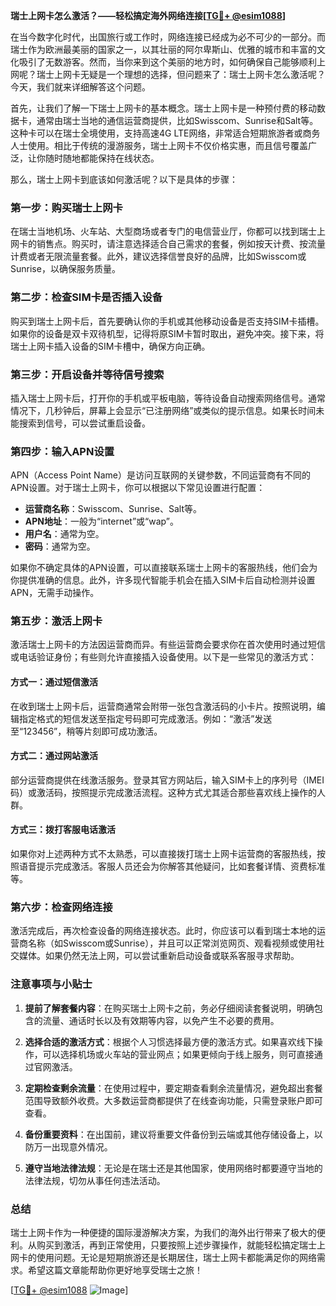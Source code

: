 **瑞士上网卡怎么激活？——轻松搞定海外网络连接[[TG💪+ @esim1088](https://t.me/s/esim1088)]**

在当今数字化时代，出国旅行或工作时，网络连接已经成为必不可少的一部分。而瑞士作为欧洲最美丽的国家之一，以其壮丽的阿尔卑斯山、优雅的城市和丰富的文化吸引了无数游客。然而，当你来到这个美丽的地方时，如何确保自己能够顺利上网呢？瑞士上网卡无疑是一个理想的选择，但问题来了：瑞士上网卡怎么激活呢？今天，我们就来详细解答这个问题。

首先，让我们了解一下瑞士上网卡的基本概念。瑞士上网卡是一种预付费的移动数据卡，通常由瑞士当地的通信运营商提供，比如Swisscom、Sunrise和Salt等。这种卡可以在瑞士全境使用，支持高速4G LTE网络，非常适合短期旅游者或商务人士使用。相比于传统的漫游服务，瑞士上网卡不仅价格实惠，而且信号覆盖广泛，让你随时随地都能保持在线状态。

那么，瑞士上网卡到底该如何激活呢？以下是具体的步骤：

### **第一步：购买瑞士上网卡**
在瑞士当地机场、火车站、大型商场或者专门的电信营业厅，你都可以找到瑞士上网卡的销售点。购买时，请注意选择适合自己需求的套餐，例如按天计费、按流量计费或者无限流量套餐。此外，建议选择信誉良好的品牌，比如Swisscom或Sunrise，以确保服务质量。

### **第二步：检查SIM卡是否插入设备**
购买到瑞士上网卡后，首先要确认你的手机或其他移动设备是否支持SIM卡插槽。如果你的设备是双卡双待机型，记得将原SIM卡暂时取出，避免冲突。接下来，将瑞士上网卡插入设备的SIM卡槽中，确保方向正确。

### **第三步：开启设备并等待信号搜索**
插入瑞士上网卡后，打开你的手机或平板电脑，等待设备自动搜索网络信号。通常情况下，几秒钟后，屏幕上会显示“已注册网络”或类似的提示信息。如果长时间未能搜索到信号，可以尝试重启设备。

### **第四步：输入APN设置**
APN（Access Point Name）是访问互联网的关键参数，不同运营商有不同的APN设置。对于瑞士上网卡，你可以根据以下常见设置进行配置：

- **运营商名称**：Swisscom、Sunrise、Salt等。
- **APN地址**：一般为“internet”或“wap”。
- **用户名**：通常为空。
- **密码**：通常为空。
  
如果你不确定具体的APN设置，可以直接联系瑞士上网卡的客服热线，他们会为你提供准确的信息。此外，许多现代智能手机会在插入SIM卡后自动检测并设置APN，无需手动操作。

### **第五步：激活上网卡**
激活瑞士上网卡的方法因运营商而异。有些运营商会要求你在首次使用时通过短信或电话验证身份；有些则允许直接插入设备使用。以下是一些常见的激活方式：

#### **方式一：通过短信激活**
在收到瑞士上网卡后，运营商通常会附带一张包含激活码的小卡片。按照说明，编辑指定格式的短信发送至指定号码即可完成激活。例如：“激活”发送至“123456”，稍等片刻即可成功激活。

#### **方式二：通过网站激活**
部分运营商提供在线激活服务。登录其官方网站后，输入SIM卡上的序列号（IMEI码）或激活码，按照提示完成激活流程。这种方式尤其适合那些喜欢线上操作的人群。

#### **方式三：拨打客服电话激活**
如果你对上述两种方式不太熟悉，可以直接拨打瑞士上网卡运营商的客服热线，按照语音提示完成激活。客服人员还会为你解答其他疑问，比如套餐详情、资费标准等。

### **第六步：检查网络连接**
激活完成后，再次检查设备的网络连接状态。此时，你应该可以看到瑞士本地的运营商名称（如Swisscom或Sunrise），并且可以正常浏览网页、观看视频或使用社交媒体。如果仍然无法上网，可以尝试重新启动设备或联系客服寻求帮助。

### **注意事项与小贴士**

1. **提前了解套餐内容**：在购买瑞士上网卡之前，务必仔细阅读套餐说明，明确包含的流量、通话时长以及有效期等内容，以免产生不必要的费用。
   
2. **选择合适的激活方式**：根据个人习惯选择最方便的激活方式。如果喜欢线下操作，可以选择机场或火车站的营业网点；如果更倾向于线上服务，则可直接通过官网激活。

3. **定期检查剩余流量**：在使用过程中，要定期查看剩余流量情况，避免超出套餐范围导致额外收费。大多数运营商都提供了在线查询功能，只需登录账户即可查看。

4. **备份重要资料**：在出国前，建议将重要文件备份到云端或其他存储设备上，以防万一出现意外情况。

5. **遵守当地法律法规**：无论是在瑞士还是其他国家，使用网络时都要遵守当地的法律法规，切勿从事任何违法活动。

### **总结**
瑞士上网卡作为一种便捷的国际漫游解决方案，为我们的海外出行带来了极大的便利。从购买到激活，再到正常使用，只要按照上述步骤操作，就能轻松搞定瑞士上网卡的使用问题。无论是短期旅游还是长期居住，瑞士上网卡都能满足你的网络需求。希望这篇文章能帮助你更好地享受瑞士之旅！

[[TG💪+ @esim1088](https://t.me/s/esim1088) ![Image](https://i.postimg.cc/4NQfJmqS/Snipaste-2025-05-13-00-14-12.png)]